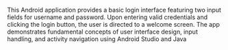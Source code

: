 This Android application provides a basic login interface featuring two input fields for username and password. Upon entering valid credentials and clicking the login button, the user is directed to a welcome screen. The app demonstrates fundamental concepts of user interface design, input handling, and activity navigation using Android Studio and Java
